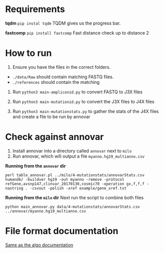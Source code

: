 # Requirements
**tqdm**
`pip instal tqdm`
TQDM gives us the progress bar.

**fastcomp**
`pip install fastcomp`
Fast distance check up to distance 2

# How to run

1. Ensure you have the files in the correct folders.
  - `./data/Raw` should contain matching FASTQ files. 
  - `./references` should contain the matching 
  
1. Run `python3 main-ampliconid.py` to convert FASTQ to J3X files

1. Run `python3 main-mutationid.py` to convert the J3X files to J4X files

1. Run `python3 main-mutationstats.py` to gather the stats of the J4X files and create a file to be run by annovar

# Check against annovar

1. Install annovar into a directory called `annovar` next to `milo`
1. Run annovar, which will output a file `myanno.hg19_multianno.csv`

**Running from the `annovar` dir**
```
perl table_annovar.pl ../milo/4-mutationstats/annovarStats.csv humandb/ -buildver hg19 -out myanno -remove -protocol refGene,avsnp147,clinvar_20170130,cosmic70 -operation gx,f,f,f -nastring . -csvout -polish -xref example/gene_xref.txt
```

**Running from the `milo` dir**
Next run the script to combine both files
```
python main_annovar.py data/4-mutationstats/annovarStats.csv ../annovar/myanno.hg19_multianno.csv
```

# File format documentation

[Same as the algo documentation](https://docs.google.com/document/d/1_uWV8ExxDhpnAHwQIGdE2CcQR7scXawhVlBf9aegF8Q/edit?usp=sharing)